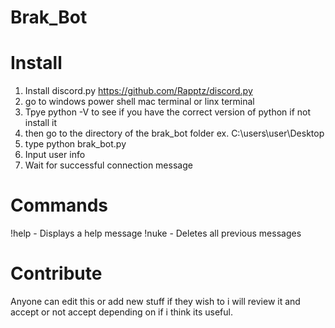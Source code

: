 # Brak_Bot

# Install 

1. Install discord.py https://github.com/Rapptz/discord.py
2. go to windows power shell mac terminal or linx terminal
3. Tpye python -V to see if you have the correct version of python if not install it 
4. then go to the directory of the brak_bot folder ex. C:\users\user\Desktop
5. type python brak_bot.py
6. Input user info 
7. Wait for successful connection message

# Commands

!help - Displays a help message
!nuke - Deletes all previous messages 

# Contribute 

Anyone can edit this or add new stuff if they wish to i will review it and accept or not accept depending on if i think its useful.
